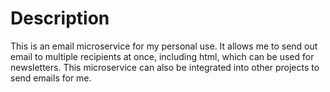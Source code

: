 # Description

This is an email microservice for my personal use. It allows me to send out email to multiple recipients at once, including html, which can be used for newsletters. This microservice can also be integrated into other projects to send emails for me.